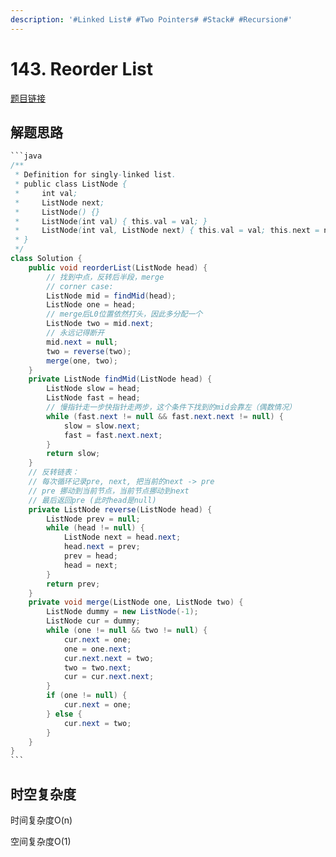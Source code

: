 ```yaml
---
description: '#Linked List# #Two Pointers# #Stack# #Recursion#'
---
```


# 143. Reorder List

[题目链接](https://leetcode.com/problems/reorder-list/description/)

## 解题思路

````java
```java
/**
 * Definition for singly-linked list.
 * public class ListNode {
 *     int val;
 *     ListNode next;
 *     ListNode() {}
 *     ListNode(int val) { this.val = val; }
 *     ListNode(int val, ListNode next) { this.val = val; this.next = next; }
 * }
 */
class Solution {
    public void reorderList(ListNode head) {
        // 找到中点，反转后半段，merge
        // corner case: 
        ListNode mid = findMid(head);
        ListNode one = head;
        // merge后L0位置依然打头，因此多分配一个
        ListNode two = mid.next;
        // 永远记得断开
        mid.next = null;
        two = reverse(two);
        merge(one, two);
    }
    private ListNode findMid(ListNode head) {
        ListNode slow = head;
        ListNode fast = head;
        // 慢指针走一步快指针走两步，这个条件下找到的mid会靠左（偶数情况）
        while (fast.next != null && fast.next.next != null) {
            slow = slow.next;
            fast = fast.next.next;
        }
        return slow;
    }
    // 反转链表：
    // 每次循环记录pre, next, 把当前的next -> pre
    // pre 挪动到当前节点，当前节点挪动到next
    // 最后返回pre (此时head是null)
    private ListNode reverse(ListNode head) {
        ListNode prev = null;
        while (head != null) {
            ListNode next = head.next;
            head.next = prev;
            prev = head;
            head = next;
        }
        return prev;
    }
    private void merge(ListNode one, ListNode two) {
        ListNode dummy = new ListNode(-1);
        ListNode cur = dummy;
        while (one != null && two != null) {
            cur.next = one;
            one = one.next;
            cur.next.next = two;
            two = two.next;
            cur = cur.next.next;
        }
        if (one != null) {
            cur.next = one;
        } else {
            cur.next = two;
        }
    }
}
```
````

## 时空复杂度

时间复杂度O(n)

空间复杂度O(1)&#x20;
